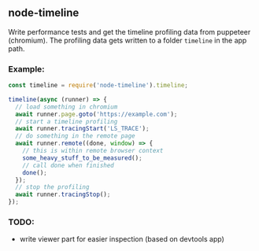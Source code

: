 ## node-timeline

Write performance tests and get the timeline profiling data from puppeteer (chromium).
The profiling data gets written to a folder `timeline` in the app path.

### Example:
```js
const timeline = require('node-timeline').timeline;

timeline(async (runner) => {
  // load something in chromium
  await runner.page.goto('https://example.com');
  // start a timeline profiling
  await runner.tracingStart('LS_TRACE');
  // do something in the remote page
  await runner.remote((done, window) => {
    // this is within remote browser context
    some_heavy_stuff_to_be_measured();
    // call done when finished
    done();
  });
  // stop the profiling
  await runner.tracingStop();
});
```

### TODO:

- write viewer part for easier inspection (based on devtools app)
